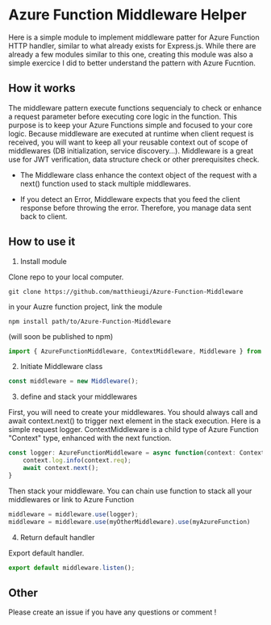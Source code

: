 # Azure Function Middleware Helper

Here is a simple module to implement middleware patter for Azure Function HTTP handler, similar to what already exists for Express.js.
While there are already a few modules similar to this one, creating this module was also a simple exercice I did to better understand the pattern with Azure Fucntion.

## How it works

The middleware pattern execute functions sequencialy to check or enhance a request parameter before executing core logic in the function. This purpose is to keep your Azure Functions simple and focused to your core logic.
Because middleware are executed at runtime when client request is received, you will want to keep all your reusable context out of scope of middlewares (DB initialization, service discovery...).
Middleware is a great use for JWT verification, data structure check or other prerequisites check. 

- The Middleware class enhance the context object of the request with a next() function used to stack multiple middlewares.

- If you detect an Error, Middleware expects that you feed the client response before throwing the error. Therefore, you manage data sent back to client.  

## How to use it 

1. Install module

Clone repo to your local computer.

```console
git clone https://github.com/matthieugi/Azure-Function-Middleware 
```

in your Auzre function project, link the module

```console
npm install path/to/Azure-Function-Middleware
```

(will soon be published to npm)

```javascript
import { AzureFunctionMiddleware, ContextMiddleware, Middleware } from 'azurefunctionmiddleware';
```

2. Initiate Middleware class

```javascript
const middleware = new Middleware();
```

3. define and stack your middlewares

First, you will need to create your middlewares. You should always call and await context.next() to trigger next element in the stack execution. Here is a simple request logger. ContextMiddleware is a child type of Azure Function "Context" type, enhanced with the next function.


```javascript
const logger: AzureFunctionMiddleware = async function(context: ContextMiddleware) {
    context.log.info(context.req);
    await context.next();
}
```

Then stack your middleware. You can chain use function to stack all your middlewares or link to Azure Function

```javascript
middleware = middleware.use(logger);
middleware = middleware.use(myOtherMiddleware).use(myAzureFunction)
```

4. Return default handler 

Export default handler.

```javascript
export default middleware.listen();
```

## Other

Please create an issue if you have any questions or comment !
